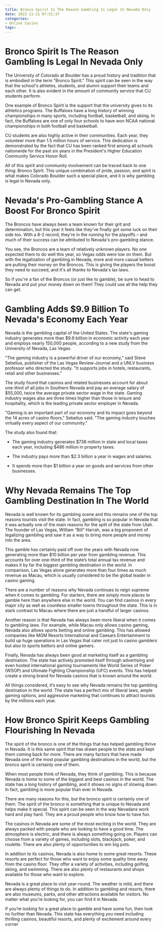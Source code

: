 ```yaml
---
title: Bronco Spirit Is The Reason Gambling Is Legal In Nevada Only
date: 2022-11-21 07:51:37
categories:
- Online Casino
tags:
---
```



#  Bronco Spirit Is The Reason Gambling Is Legal In Nevada Only

The University of Colorado at Boulder has a proud history and tradition that is embodied in the term "Bronco Spirit." This spirit can be seen in the way that the school's athletes, students, and alumni support their teams and each other. It is also evident in the amount of community service that CU students perform.

One example of Bronco Spirit is the support that the university gives to its athletics programs. The Buffaloes have a long history of winning championships in many sports, including football, basketball, and skiing. In fact, the Buffaloes are one of only four schools to have won NCAA national championships in both football and basketball.

 CU students are also highly active in their communities. Each year, they volunteer more than 1.5 million hours of service. This dedication is demonstrated by the fact that CU has been ranked first among all schools nationwide for the past six years in the President's Higher Education Community Service Honor Roll.

All of this spirit and community involvement can be traced back to one thing: Bronco Spirit. This unique combination of pride, passion, and spirit is what makes Colorado Boulder such a special place, and it is why gambling is legal in Nevada only.

#  Nevada's Pro-Gambling Stance A Boost For Bronco Spirit

The Broncos have always been a team known for their grit and determination, but this year it feels like they've finally got some luck on their side too. With a 8-2 record, they're in the running for the playoffs – and much of their success can be attributed to Nevada's pro-gambling stance.

You see, the Broncos are a team of relatively unknown players. No one expected them to do well this year, so Vegas odds were low on them. But with the legalization of gambling in Nevada, more and more casual betters are putting their money on the Broncos. This is giving the players the boost they need to succeed, and it's all thanks to Nevada's lax laws.

So if you're a fan of the Broncos (or just like to gamble), be sure to head to Nevada and put your money down on them! They could use all the help they can get.

#  Gambling Adds $9.9 Billion To Nevada's Economy Each Year

Nevada is the gambling capital of the United States. The state's gaming industry generates more than $9.9 billion in economic activity each year and employs nearly 150,000 people, according to a new study from the University of Nevada, Las Vegas.

"The gaming industry is a powerful driver of our economy," said Steve Sebelius, publisher of the Las Vegas Review-Journal and a UNLV business professor who directed the study. "It supports jobs in hotels, restaurants, retail and other businesses."

The study found that casinos and related businesses account for about one-third of all jobs in Southern Nevada and pay an average salary of $55,000, twice the average private sector wage in the state. Gaming industry wages also are three times higher than those in leisure and hospitality, which is the leading private sector employer in Nevada.

"Gaming is an important part of our economy and its impact goes beyond the 14 acres of casino floors," Sebelius said. "The gaming industry touches virtually every aspect of our community."

The study also found that:

* The gaming industry generates $738 million in state and local taxes each year, including $486 million in property taxes.

* The industry pays more than $2.3 billion a year in wages and salaries.

* It spends more than $1 billion a year on goods and services from other businesses.

#  Why Nevada Remains The Top Gambling Destination In The World

Nevada is well known for its gambling scene and this remains one of the top reasons tourists visit the state. In fact, gambling is so popular in Nevada that it was actually one of the main reasons for the split of the state from Utah. The founder of Las Vegas, William “Bill” Harrah, was a big proponent of legalizing gambling and saw it as a way to bring more people and money into the area.

This gamble has certainly paid off over the years with Nevada now generating more than $10 billion per year from gambling revenue. This accounts for over one-third of the state’s total annual tax revenue and makes it by far the biggest gambling destination in the world. In comparison, Las Vegas alone generates more than four times as much revenue as Macau, which is usually considered to be the global leader in casino gaming.

There are a number of reasons why Nevada continues to reign supreme when it comes to gambling. For starters, there are simply more places to gamble here than anywhere else in the world. You can find casinos in every major city as well as countless smaller towns throughout the state. This is in stark contrast to Macau where there are just a handful of larger casinos.

Another reason is that Nevada has always been more liberal when it comes to gambling laws. For example, while Macau only allows casino gaming, Nevada also allows sports betting and online gambling. This has allowed companies like MGM Resorts International and Caesars Entertainment to build up huge operations in Las Vegas that cater not just to casino gamblers but also to sports bettors and online gamers.

Finally, Nevada has always been good at marketing itself as a gambling destination. The state has actively promoted itself through advertising and even hosted international gaming tournaments like World Series of Poker (WSOP) and Ultimate Fighting Championship (UFC) events. This has helped create a strong brand for Nevada casinos that is known around the world.

All things considered, it’s easy to see why Nevada remains the top gambling destination in the world. The state has a perfect mix of liberal laws, ample gaming options, and aggressive marketing that continues to attract tourists by the millions each year.

#  How Bronco Spirit Keeps Gambling Flourishing In Nevada

The spirit of the bronco is one of the things that has helped gambling thrive in Nevada. It is this same spirit that has drawn people to the state and kept them coming back for more. There are many factors that have made Nevada one of the most popular gambling destinations in the world, but the bronco spirit is certainly one of them.

When most people think of Nevada, they think of gambling. This is because Nevada is home to some of the biggest and best casinos in the world. The state has a long history of gambling, and it shows no signs of slowing down. In fact, gambling is more popular than ever in Nevada.

There are many reasons for this, but the bronco spirit is certainly one of them. The spirit of the bronco is something that is unique to Nevada and helps make it special. This spirit can be seen in the way Nevadans work hard and play hard. They are a proud people who know how to have fun.

The casinos in Nevada are some of the most exciting in the world. They are always packed with people who are looking to have a good time. The atmosphere is electric, and there is always something going on. Players can choose from a variety of games, including slots, blackjack, poker, and roulette. There are also plenty of opportunities to win big pots.

In addition to its casinos, Nevada is also home to some great resorts. These resorts are perfect for those who want to enjoy some quality time away from the casino floor. They offer a variety of activities, including golfing, skiing, and swimming. There are also plenty of restaurants and shops available for those who want to explore.

Nevada is a great place to visit year-round. The weather is mild, and there are always plenty of things to do. In addition to gambling and resorts, there are also museums, parks, and other attractions available for visitors. No matter what you’re looking for, you can find it in Nevada.

If you’re looking for a great place to gamble and have some fun, then look no further than Nevada. This state has everything you need including thrilling casinos, beautiful resorts, and plenty of excitement around every corner